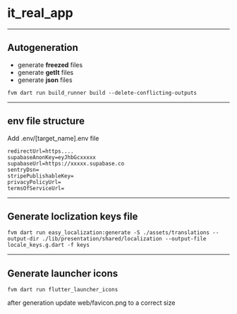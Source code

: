 # it_real_app

***********

## Autogeneration

- generate **freezed** files
- generate **getIt** files
- generate **json** files

```
fvm dart run build_runner build --delete-conflicting-outputs
```
***********

## env file structure

Add .env/[target_name].env file 

```
redirectUrl=https....
supabaseAnonKey=eyJhbGcxxxxx
supabaseUrl=https://xxxxx.supabase.co
sentryDsn=
stripePublishableKey=
privacyPolicyUrl=
termsOfServiceUrl=
```

***********
## Generate loclization keys file

```
fvm dart run easy_localization:generate -S ./assets/translations --output-dir ./lib/presentation/shared/localization --output-file locale_keys.g.dart -f keys
```

***********
## Generate launcher icons

```
fvm dart run flutter_launcher_icons
```

after generation update web/favicon.png to a correct size